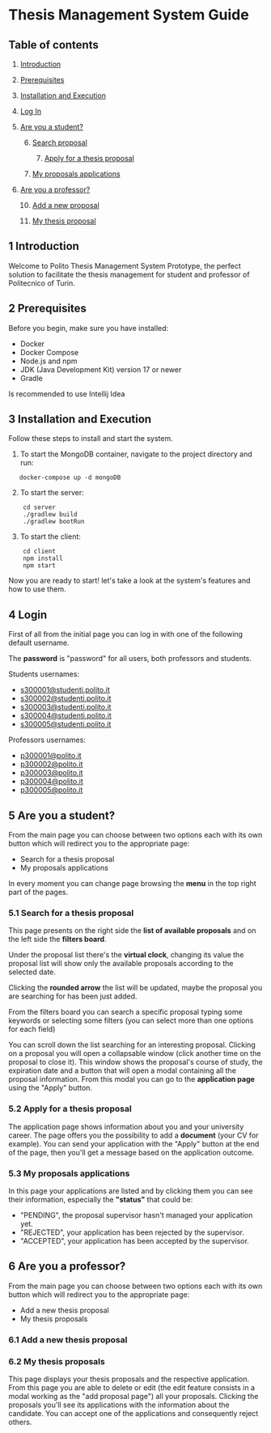 # Thesis Management System Guide

## Table of contents

1. [Introduction](#introduction)
2. [Prerequisites](#prerequisites)
3. [Installation and Execution](#installation)
4. [Log In](#login)
5. [Are you a student?](#student)
   
   6. [Search proposal](#searchProposal)
      
      7. [Apply for a thesis proposal](#applyProposal)

   8. [My proposals applications](#myApp)
9. [Are you a professor?](#professor)

   10. [Add a new proposal](#addProposal)

   11. [My thesis proposal](#myProps)

## 1 Introduction <a name="introduction"></a>

Welcome to Polito Thesis Management System Prototype, the perfect solution to facilitate the thesis management for student and
professor of Politecnico of Turin.

## 2 Prerequisites <a name="prerequisites"></a>

Before you begin, make sure you have installed:

- Docker
- Docker Compose
- Node.js and npm
- JDK (Java Development Kit) version 17 or newer
- Gradle

Is recommended to use Intellij Idea

## 3 Installation and Execution <a name="installation"></a>

Follow these steps to install and start the system.

1. To start the MongoDB container, navigate to the project directory and run:
```
   docker-compose up -d mongoDB
```
2. To start the server:
``` 
    cd server
    ./gradlew build
    ./gradlew bootRun
```
3. To start the client:
```
    cd client
    npm install
    npm start
```

Now you are ready to start! let's take a look at the system's features and how to use them.

## 4 Login <a name="login"/>

First of all from the initial page you can log in with one of the following default username.

The **password** is "password" for all users, both professors and students.

Students usernames:
- s300001@studenti.polito.it
- s300002@studenti.polito.it
- s300003@studenti.polito.it
- s300004@studenti.polito.it
- s300005@studenti.polito.it

Professors usernames:
- p300001@polito.it
- p300002@polito.it
- p300003@polito.it
- p300004@polito.it
- p300005@polito.it

## 5 Are you a student? <a name="student"/>

From the main page you can choose between two options each with its own button which will redirect you to the appropriate page:

- Search for a thesis proposal
- My proposals applications

In every moment you can change page browsing the **menu** in the top right part of the pages.

### 5.1 Search for a thesis proposal <a name="searchProposal"/>

This page presents on the right side the **list of available proposals** and on the left side the **filters board**.

Under the proposal list there's the **virtual clock**, changing its value the proposal list will show only the available
proposals according to the selected date.

Clicking the **rounded arrow** the list will be updated, maybe the proposal you are searching for has been just added. 

From the filters board you can search a specific proposal typing some keywords or selecting some filters (you can select
more than one options for each field)

You can scroll down the list searching for an interesting proposal. Clicking on a proposal you will open a collapsable
window (click another time on the proposal to close it). This window shows the proposal's course of study, the
expiration date and a button that will open a modal containing all the proposal information. From this modal you can
go to the **application page** using the "Apply" button.

### 5.2 Apply for a thesis proposal <a name="applyProposal"/>

The application page shows information about you and your university career. The page offers you the possibility to
add a **document** (your CV for example).
You can send your application with the "Apply" button at the end of the page, then you'll get a message based on the
application outcome.

### 5.3 My proposals applications <a name="myApp"/>

In this page your applications are listed and by clicking them you can see their information, especially the **"status"**
that could be:
- "PENDING", the proposal supervisor hasn't managed your application yet.
- "REJECTED", your application has been rejected by the supervisor.
- "ACCEPTED", your application has been accepted by the supervisor.

## 6 Are you a professor? <a name="professor"/>

From the main page you can choose between two options each with its own button which will redirect you to the appropriate page:

- Add a new thesis proposal
- My thesis proposals

### 6.1 Add a new thesis proposal <a name="addProposal"/>



### 6.2 My thesis proposals <a name="myProps"/>

This page displays your thesis proposals and the respective application. From this page you are able to delete or edit (the edit feature consists in a modal working as the "add proposal page") all your proposals. Clicking the proposals you'll see its applications with the information about the candidate. You can accept one of the applications and consequently reject others.
